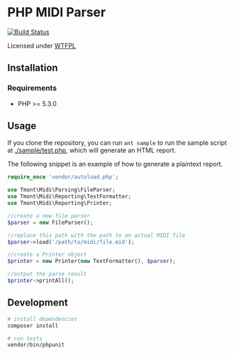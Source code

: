 # PHP MIDI Parser
[![Build Status](https://travis-ci.org/tmont/midiparser.png)](https://travis-ci.org/tmont/midiparser)

Licensed under [WTFPL](https://github.com/tmont/midiparser/blob/master/LICENSE)

## Installation
### Requirements
* PHP >= 5.3.0

## Usage
If you clone the repository, you can run `ant sample` to run the sample
script at [./sample/test.php](./sample/test.php), which will generate
an HTML report.

The following snippet is an example of how to generate a plaintext
report.

```php
require_once 'vendor/autoload.php';

use Tmont\Midi\Parsing\FileParser;
use Tmont\Midi\Reporting\TextFormatter;
use Tmont\Midi\Reporting\Printer;

//create a new file parser
$parser = new FileParser();

//replace this path with the path to an actual MIDI file
$parser->load('/path/to/midi/file.mid');

//create a Printer object
$printer = new Printer(new TextFormatter(), $parser);

//output the parse result
$printer->printAll();
```

## Development
```bash
# install dependencies
composer install

# run tests
vendor/bin/phpunit
 ```
 